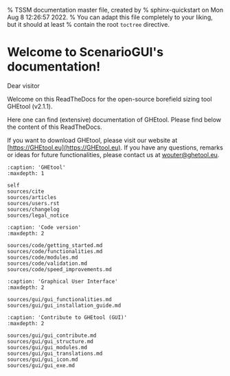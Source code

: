 % TSSM documentation master file, created by
% sphinx-quickstart on Mon Aug  8 12:26:57 2022.
% You can adapt this file completely to your liking, but it should at least
% contain the root `toctree` directive.

# Welcome to ScenarioGUI's documentation!
Dear visitor

Welcome on this ReadTheDocs for the open-source borefield sizing tool GHEtool (v2.1.1).

Here one can find (extensive) documentation of GHEtool. Please find below the content of this ReadTheDocs.

If you want to download GHEtool, please visit our website at [https://GHEtool.eu](https://GHEtool.eu).
If you have any questions, remarks or ideas for future functionalities, please contact us at [wouter@ghetool.eu](mailto:wouter@ghetool.eu).

```{toctree}
:caption: 'GHEtool'
:maxdepth: 1

self
sources/cite
sources/articles
sources/users.rst
sources/changelog
sources/legal_notice
```

```{toctree}
:caption: 'Code version'
:maxdepth: 2

sources/code/getting_started.md
sources/code/functionalities.md
sources/code/modules.md
sources/code/validation.md
sources/code/speed_improvements.md
```

```{toctree}
:caption: 'Graphical User Interface'
:maxdepth: 2

sources/gui/gui_functionalities.md
sources/gui/gui_installation_guide.md
```

```{toctree}
:caption: 'Contribute to GHEtool (GUI)'
:maxdepth: 2

sources/gui/gui_contribute.md
sources/gui/gui_structure.md
sources/gui/gui_modules.md
sources/gui/gui_translations.md
sources/gui/gui_icon.md
sources/gui/gui_exe.md
```